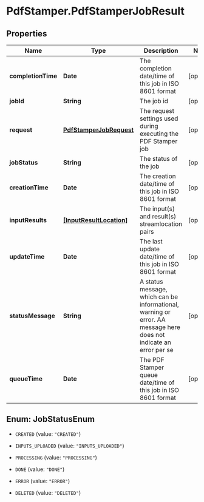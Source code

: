 # PdfStamper.PdfStamperJobResult

## Properties
Name | Type | Description | Notes
------------ | ------------- | ------------- | -------------
**completionTime** | **Date** | The completion date/time of this job in ISO 8601 format | [optional] 
**jobId** | **String** | The job id | [optional] 
**request** | [**PdfStamperJobRequest**](PdfStamperJobRequest.md) | The request settings used during executing the PDF Stamper job | [optional] 
**jobStatus** | **String** | The status of the job | [optional] 
**creationTime** | **Date** | The creation date/time of this job in ISO 8601 format | [optional] 
**inputResults** | [**[InputResultLocation]**](InputResultLocation.md) | The input(s) and result(s) streamlocation pairs | [optional] 
**updateTime** | **Date** | The last update date/time of this job in ISO 8601 format | [optional] 
**statusMessage** | **String** | A status message, which can be informational, warning or error. AA message here does not indicate an error per se | [optional] 
**queueTime** | **Date** | The PDF Stamper queue date/time of this job in ISO 8601 format | [optional] 


<a name="JobStatusEnum"></a>
## Enum: JobStatusEnum


* `CREATED` (value: `"CREATED"`)

* `INPUTS_UPLOADED` (value: `"INPUTS_UPLOADED"`)

* `PROCESSING` (value: `"PROCESSING"`)

* `DONE` (value: `"DONE"`)

* `ERROR` (value: `"ERROR"`)

* `DELETED` (value: `"DELETED"`)




